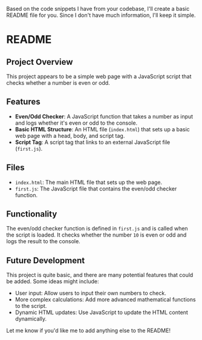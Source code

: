 

Based on the code snippets I have from your codebase, I'll create a basic README file for you. Since I don't have much information, I'll keep it simple.

**README**
===============

**Project Overview**
---------------

This project appears to be a simple web page with a JavaScript script that checks whether a number is even or odd.

**Features**
------------

* **Even/Odd Checker**: A JavaScript function that takes a number as input and logs whether it's even or odd to the console.
* **Basic HTML Structure**: An HTML file (`index.html`) that sets up a basic web page with a head, body, and script tag.
* **Script Tag**: A script tag that links to an external JavaScript file (`first.js`).

**Files**
------

* `index.html`: The main HTML file that sets up the web page.
* `first.js`: The JavaScript file that contains the even/odd checker function.

**Functionality**
-------------

The even/odd checker function is defined in `first.js` and is called when the script is loaded. It checks whether the number `10` is even or odd and logs the result to the console.

**Future Development**
-------------------

This project is quite basic, and there are many potential features that could be added. Some ideas might include:

* User input: Allow users to input their own numbers to check.
* More complex calculations: Add more advanced mathematical functions to the script.
* Dynamic HTML updates: Use JavaScript to update the HTML content dynamically.

Let me know if you'd like me to add anything else to the README!